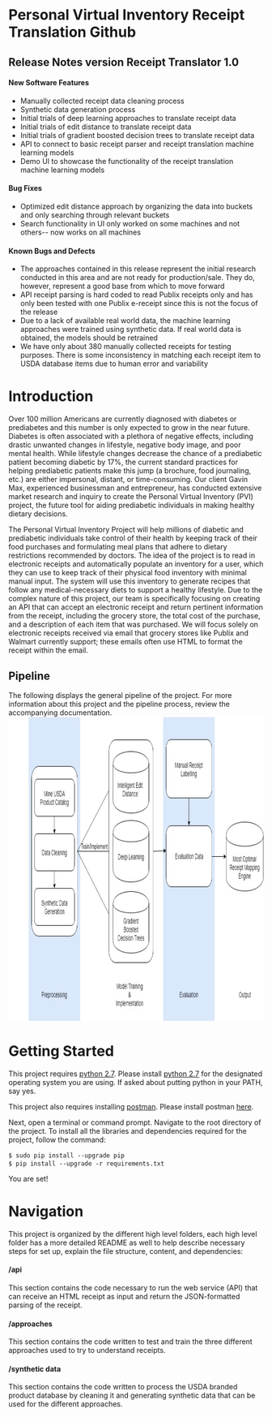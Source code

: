 # Personal Virtual Inventory Receipt Translation Github

## Release Notes version Receipt Translator 1.0

#### New Software Features
* Manually collected receipt data cleaning process
* Synthetic data generation process
* Initial trials of deep learning approaches to translate receipt data
* Initial trials of edit distance to translate receipt data
* Initial trials of gradient boosted decision trees to translate receipt data
* API to connect to basic receipt parser and receipt translation machine learning models
* Demo UI to showcase the functionality of the receipt translation machine learning models

#### Bug Fixes
* Optimized edit distance approach by organizing the data into buckets and only searching through relevant buckets
* Search functionality in UI only worked on some machines and not others-- now works on all machines

#### Known Bugs and Defects
* The approaches contained in this release represent the initial research conducted in this area and are not ready for production/sale. They do, however, represent a good base from which to move forward
* API receipt parsing is hard coded to read Publix receipts only and has only been tested with one Publix e-receipt since this is not the focus of the release
* Due to a lack of available real world data, the machine learning approaches were trained using synthetic data. If real world data is obtained, the models should be retrained
* We have only about 380 manually collected receipts for testing purposes. There is some inconsistency in matching each receipt item to USDA database items due to human error and variability

# Introduction

Over 100 million Americans are currently diagnosed with diabetes or prediabetes and this number is only expected to grow in the near future. Diabetes is often associated with a plethora of negative effects, including drastic unwanted changes in lifestyle, negative body image, and poor mental health. While lifestyle changes decrease the chance of a prediabetic patient becoming diabetic by 17%, the current standard practices for helping prediabetic patients make this jump (a brochure, food journaling, etc.) are either impersonal, distant, or time-consuming. Our client Gavin Max, experienced businessman and entrepreneur, has conducted extensive market research and inquiry to create the Personal Virtual Inventory (PVI) project, the future tool for aiding prediabetic individuals in making healthy dietary decisions.

The Personal Virtual Inventory Project will help millions of diabetic and prediabetic individuals take control of their health by keeping track of their food purchases and formulating meal plans that adhere to dietary restrictions recommended by doctors. The idea of the project is to read in electronic receipts and automatically populate an inventory for a user, which they can use to keep track of their physical food inventory with minimal manual input. The system will use this inventory to generate recipes that follow any medical-necessary diets to support a healthy lifestyle. Due to the complex nature of this project, our team is specifically focusing on creating an API that can accept an electronic receipt and return pertinent information from the receipt, including the grocery store, the total cost of the purchase, and a description of each item that was purchased. We will focus solely on electronic receipts received via email that grocery stores like Publix and Walmart currently support; these emails often use HTML to format the receipt within the email.

## Pipeline

The following displays the general pipeline of the project. For more information about this project and the pipeline process, review the accompanying documentation. 
<img src="imgs/Pipeline_Static.jpg" width="1000" height="600">

# Getting Started

This project requires [python 2.7](https://www.python.org/downloads/release/python-2713/). Please install [python 2.7](https://www.python.org/downloads/release/python-2713/) for the designated operating system you are using. If asked about putting python in your PATH, say yes. 

This project also requires installing [postman](https://www.getpostman.com/downloads/). Please install postman [here](https://www.getpostman.com/downloads/).

Next, open a terminal or command prompt. Navigate to the root directory of the project. To install all the libraries and dependencies required for the project, follow the command:
```
$ sudo pip install --upgrade pip
$ pip install --upgrade -r requirements.txt
```

You are set!


# Navigation

This project is organized by the different high level folders, each high level folder has a more detailed README as well to help describe necessary steps for set up, explain the file structure, content, and dependencies: 

#### /api
This section contains the code necessary to run the web service (API) that can receive an HTML receipt as input and return the JSON-formatted parsing of the receipt.
#### /approaches
This section contains the code written to test and train the three different approaches used to try to understand receipts.
#### /synthetic data 
This section contains the code written to process the USDA branded product database by cleaning it and generating synthetic data that can be used for the different approaches.
